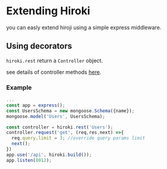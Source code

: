 # Extending Hiroki
you can easly extend hiroji using a simple express middleware.

## Using decorators

`hiroki.rest` return a `Controller` object.

see details of controller methods [here](../overview).

### Example
```javascript
...
const app = express();
const UsersSchema = new mongoose.Schema({name});
mongoose.model('Users', UsersSchema);

const controller = hiroki.rest('Users');
controller.request('get', (req,res,next) =>{
  req.query.limit = 3; //override query params limit
  next();
})
app.use('/api', hiroki.build());
app.listen(8012);
```
